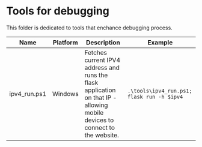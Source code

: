 # Tools for debugging

This folder is dedicated to tools that enchance debugging process. 

| Name |  Platform | Description | Example
|---|---|----|---|
|ipv4_run.ps1|Windows|Fetches current IPV4 address and runs the flask application on that IP - allowing mobile devices to connect to the website.| ```.\tools\ipv4_run.ps1; flask run -h $ipv4```
